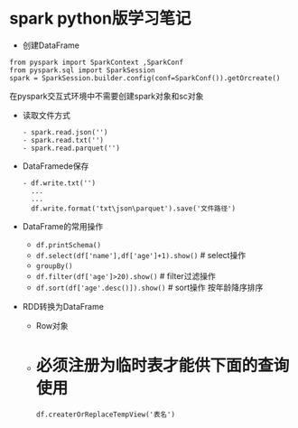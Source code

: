# spark python版学习笔记

- 创建DataFrame

```
from pyspark import SparkContext ,SparkConf
from pyspark.sql import SparkSession
spark = SparkSession.builder.config(conf=SparkConf()).getOrcreate()
```
 在pyspark交互式环境中不需要创建spark对象和sc对象
- 读取文件方式

	```
	- spark.read.json('')
	- spark.read.txt('')
	- spark.read.parquet('')
	```
- DataFramede保存

	```
	- df.write.txt('')
      ...
      ...
      df.write.format('txt\json\parquet').save('文件路径')
  ```
  
- DataFrame的常用操作
	- ```df.printSchema()```
	- ```df.select(df['name'],df['age']+1).show()```	# select操作
	- ```groupBy()```
	- ```df.filter(df['age']>20).show()```	# filter过滤操作
	- ```df.sort(df['age'.desc()]).show()```	# sort操作 按年龄降序排序

- RDD转换为DataFrame
	- Row对象	
	- # 必须注册为临时表才能供下面的查询使用

		```
		df.createrOrReplaceTempView('表名')
		```